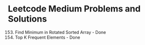 # Leetcode Medium Problems and Solutions
153. Find Minimum in Rotated Sorted Array - Done <br>
347. Top K Frequent Elements - Done <br>
